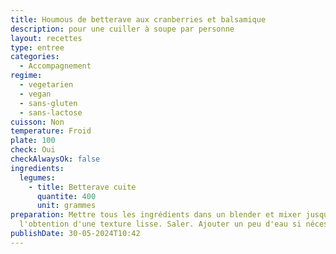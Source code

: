 ```yaml
---
title: Houmous de betterave aux cranberries et balsamique
description: pour une cuiller à soupe par personne
layout: recettes
type: entree
categories:
  - Accompagnement
regime:
  - vegetarien
  - vegan
  - sans-gluten
  - sans-lactose
cuisson: Non
temperature: Froid
plate: 100
check: Oui
checkAlwaysOk: false
ingredients:
  legumes:
    - title: Betterave cuite
      quantite: 400
      unit: grammes
preparation: Mettre tous les ingrédients dans un blender et mixer jusqu'à
  l'obtention d'une texture lisse. Saler. Ajouter un peu d'eau si nécessaire.
publishDate: 30-05-2024T10:42
---
```

